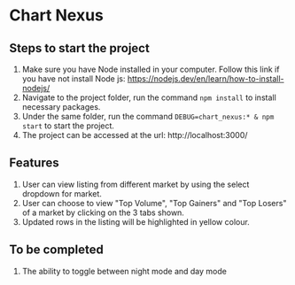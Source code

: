 # Chart Nexus

## Steps to start the project
1. Make sure you have Node installed in your computer. Follow this link if you have not install Node js: https://nodejs.dev/en/learn/how-to-install-nodejs/
1. Navigate to the project folder, run the command `npm install` to install necessary packages.
1. Under the same folder, run the command `DEBUG=chart_nexus:* & npm start` to start the project.
1. The project can be accessed at the url: http://localhost:3000/

## Features
1. User can view listing from different market by using the select dropdown for market.
1. User can choose to view "Top Volume", "Top Gainers" and "Top Losers" of a market by clicking on the 3 tabs shown.
1. Updated rows in the listing will be highlighted in yellow colour.

## To be completed
1. The ability to toggle between night mode and day mode